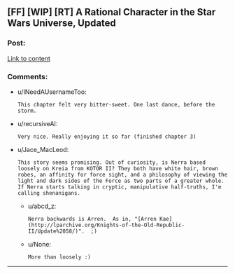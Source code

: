 ## [FF] [WIP] [RT] A Rational Character in the Star Wars Universe, Updated

### Post:

[Link to content](https://www.fanfiction.net/s/10740793/1/A-Voice-Across-the-Void)

### Comments:

- u/INeedAUsernameToo:
  ```
  This chapter felt very bitter-sweet. One last dance, before the storm.
  ```

- u/recursiveAI:
  ```
  Very nice. Really enjoying it so far (finished chapter 3)
  ```

- u/Jace_MacLeod:
  ```
  This story seems promising. Out of curiosity, is Nerra based loosely on Kreia from KOTOR II? They both have white hair, brown robes, an affinity for force sight, and a philosophy of viewing the light and dark sides of the Force as two parts of a greater whole. If Nerra starts talking in cryptic, manipulative half-truths, I'm calling shenanigans.
  ```

  - u/abcd_z:
    ```
    Nerra backwards is Arren.  As in, "[Arren Kae](http://lparchive.org/Knights-of-the-Old-Republic-II/Update%2058/)".  ;)
    ```

  - u/None:
    ```
    More than loosely :)
    ```

---

